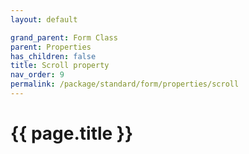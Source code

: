 ```yaml
---
layout: default

grand_parent: Form Class
parent: Properties
has_children: false
title: Scroll property
nav_order: 9
permalink: /package/standard/form/properties/scroll
---
```

# {{ page.title }}




